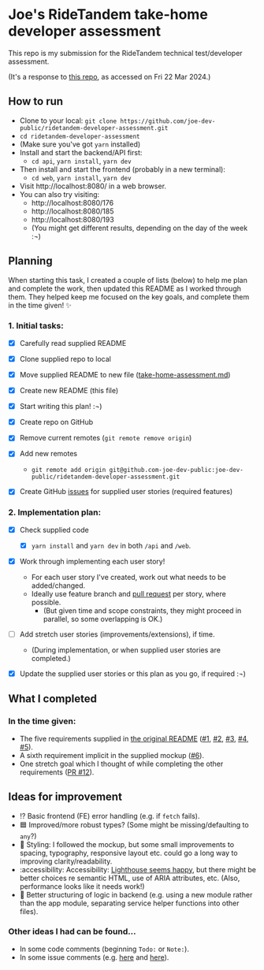# Joe's RideTandem take-home developer assessment

This repo is my submission for the RideTandem technical test/developer assessment.

(It's a response to [this repo](https://github.com/ridetandem-co/developer-assessment), as accessed on Fri 22 Mar 2024.)

## How to run

- Clone to your local: `git clone https://github.com/joe-dev-public/ridetandem-developer-assessment.git`
- `cd ridetandem-developer-assessment`
- (Make sure you've got `yarn` installed)
- Install and start the backend/API first:
  - `cd api`, `yarn install`, `yarn dev`
- Then install and start the frontend (probably in a new terminal):
  - `cd web`, `yarn install`, `yarn dev`
- Visit http://localhost:8080/ in a web browser.
- You can also try visiting:
  - http://localhost:8080/176
  - http://localhost:8080/185
  - http://localhost:8080/193
  - (You might get different results, depending on the day of the week :¬)


## Planning

When starting this task, I created a couple of lists (below) to help me plan and complete the work, then updated this README as I worked through them. They helped keep me focused on the key goals, and complete them in the time given! ✨

### 1. Initial tasks:

- [x] Carefully read supplied README
- [x] Clone supplied repo to local
- [x] Move supplied README to new file ([take-home-assessment.md](https://github.com/joe-dev-public/ridetandem-developer-assessment/blob/main/take-home-assessment.md))
- [x] Create new README (this file)
- [x] Start writing this plan! :¬)
- [x] Create repo on GitHub
- [x] Remove current remotes (`git remote remove origin`)
- [x] Add new remotes
  - `git remote add origin git@github.com-joe-dev-public:joe-dev-public/ridetandem-developer-assessment.git`
- [x] Create GitHub [issues](https://github.com/joe-dev-public/ridetandem-developer-assessment/issues?q=is%3Aissue+is%3Aclosed) for supplied user stories (required features)


### 2. Implementation plan:

- [x] Check supplied code
  - [x] `yarn install` and `yarn dev` in both `/api` and `/web`.
- [x] Work through implementing each user story!
  - For each user story I've created, work out what needs to be added/changed.
  - Ideally use feature branch and [pull request](https://github.com/joe-dev-public/ridetandem-developer-assessment/pulls?q=is%3Apr+is%3Aclosed) per story, where possible.
    - (But given time and scope constraints, they might proceed in parallel, so some overlapping is OK.)
- [ ] Add stretch user stories (improvements/extensions), if time.
  - (During implementation, or when supplied user stories are completed.)
- [x] Update the supplied user stories or this plan as you go, if required :¬)


## What I completed

### In the time given:

- The five requirements supplied in [the original README](https://github.com/joe-dev-public/ridetandem-developer-assessment/blob/main/take-home-assessment.md) ([#1](https://github.com/joe-dev-public/ridetandem-developer-assessment/issues/1), [#2](https://github.com/joe-dev-public/ridetandem-developer-assessment/issues/2), [#3](https://github.com/joe-dev-public/ridetandem-developer-assessment/issues/3), [#4](https://github.com/joe-dev-public/ridetandem-developer-assessment/issues/4), [#5](https://github.com/joe-dev-public/ridetandem-developer-assessment/issues/5)).
- A sixth requirement implicit in the supplied mockup ([#6](https://github.com/joe-dev-public/ridetandem-developer-assessment/issues/6)).
- One stretch goal which I thought of while completing the other requirements ([PR #12](https://github.com/joe-dev-public/ridetandem-developer-assessment/pull/12)).


## Ideas for improvement

- ⁉️ Basic frontend (FE) error handling (e.g. if `fetch` fails).
- 🟦 Improved/more robust types? (Some might be missing/defaulting to `any`?)
- 🎨 Styling: I followed the mockup, but some small improvements to spacing, typography, responsive layout etc. could go a long way to improving clarity/readability.
- :accessibility: Accessibility: [Lighthouse seems happy](https://github.com/joe-dev-public/ridetandem-developer-assessment/issues/5#issuecomment-2015545109), but there might be better choices re semantic HTML, use of ARIA attributes, etc. (Also, performance looks like it needs work!)
- 🔧 Better structuring of logic in backend (e.g. using a new module rather than the app module, separating service helper functions into other files).

### Other ideas I had can be found...

- In some code comments (beginning `Todo:` or `Note:`).
- In some issue comments (e.g. [here](https://github.com/joe-dev-public/ridetandem-developer-assessment/issues/2#issue-2202173806) and [here](https://github.com/joe-dev-public/ridetandem-developer-assessment/issues/3#issue-2202178113)).
